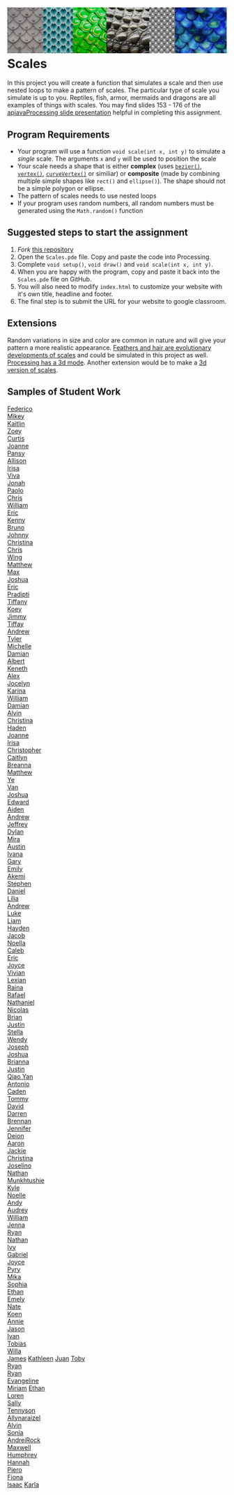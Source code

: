 ![](VariousScales.png)
Scales
======

In this project you will create a function that simulates a scale and then use nested loops to make a pattern of scales. The particular type of scale you simulate is up to you. Reptiles, fish, armor, mermaids and dragons are all examples of things with scales. You may find slides 153 - 176 of the [apjavaProcessing slide presentation](https://docs.google.com/presentation/d/1sqbareaFmF9fMcp0XOl3hRO6hAlrU5WIaj4V-Kd3eDI/edit?usp=sharing) helpful in completing this assignment.   

Program Requirements
--------------------
* Your program will use a function `void scale(int x, int y)` to simulate a *single* scale. The arguments `x` and `y` will be used to position the scale
* Your scale needs a shape that is either **complex** (uses [`bezier()`](https://processing.org/reference/bezier_.html), [`vertex()`](https://processing.org/reference/vertex_.html), [`curveVertex()`](https://processing.org/reference/curveVertex_.html) or similiar) or **composite** (made by combining multiple simple shapes like `rect()` and `ellipse()`). The shape should not be a simple polygon or ellipse.
* The pattern of scales needs to use nested loops
* If your program uses random numbers, all random numbers must be generated using the `Math.random()` function

Suggested steps to start the assignment
------------------------------------------
1. *Fork* [this repository](https://github.com/APCSLowell/Scales) 
2. Open the `Scales.pde` file. Copy and paste the code into Processing.
3. Complete `void setup()`, `void draw()` and `void scale(int x, int y)`.
5. When you are happy with the program, copy and paste it back into the `Scales.pde` file on GitHub.
5. You will also need to modify `index.html` to customize your website with it's own title, headline and footer. 
6. The final step is to submit the URL for your website to google classroom. 

Extensions
-----------------------
Random variations in size and color are common in nature and will give your pattern a more realistic appearance. [Feathers and hair are evolutionary developments of scales](https://www.science.org/news/2016/06/human-hair-bird-feathers-came-reptile-scales) and could be simulated in this project as well. [Processing has a 3d mode](https://processing.org/tutorials/p3d). Another extension would be to make a [3d version of scales](https://simart.github.io/Scales/).


Samples of Student Work
-----------------------
[Federico](https://feaprile.github.io/Scales/)    
[Mikey](https://miosullivan.github.io/Scales/)   
[Kaitlin](https://kaiyenpepper.github.io/Scales/)   
[Zoey](https://zoeyzhu.github.io/Scales/)   
[Curtis](https://curtischen1.github.io/Scales/)   
[Joanne](https://joannechenn.github.io/Scales/)   
[Pansy](https://pakuang.github.io/Scales/)   
[Allison](https://apcsci.github.io/Scales/)   
[Irisa](https://irisac415.github.io/Scales/)   
[Viva](https://vivavoong.github.io/Scales/)   
[Jonah](https://jonahwaldman.github.io/Scales/)   
[Paolo](https://paolo415.github.io/Scales/)   
[Chris](https://chgee.github.io/Scales/)   
[William](https://williamsgithubaccount.github.io/JigsawPuzzle/)   
[Eric](https://desolaterakan.github.io/Scales/)   
[Kenny](https://kennych13.github.io/Scales/)   
[Bruno](https://bruno-415.github.io/Scales/)   
[Johnny](https://jlin202.github.io/Scales/)   
[Christina](https://christina88chan.github.io/Scales/)   
[Chris](https://tophthebro.github.io/Scales/)   
[Wing](https://wilai3.github.io/Scales/)   
[Matthew](https://malee8.github.io/Scales/)   
[Max](https://max-2023.github.io/Scales/)   
[Joshua](https://jopaza21.github.io/Scales/)   
[Eric](https://erchan3.github.io/Scales/)   
[Pradipti](https://pradiptilama.github.io/BluBox/)   
[Tiffany](https://tilouie2.github.io/Scales/)   
[Koey](https://koeychan.github.io/Scales/)   
[Jimmy](https://jimmy1433223.github.io/Scales/)   
[Tiffay](https://tiffanyt11.github.io/Scales/)   
[Andrew](https://antan2.github.io/Scales/)   
[Tyler](https://ty237.github.io/Scales/)   
[Michelle](https://mitan4.github.io/Scales/)   
[Damian](https://dabogdon.github.io/Scales/)   
[Albert](https://alshi31.github.io/Scales/)   
[Keneth](https://kenethl.github.io/Scales/)    
[Alex](https://alexhackathon.github.io/Scales/)   
[Jocelyn](https://jxcelynyu.github.io/Scales/)   
[Karina](https://kaanders17.github.io/Scales/)   
[William](https://wicao1.github.io/Scales/)   
[Damian](https://dabogdon.github.io/Scales/)   
[Alvin](https://alchan6.github.io/Scales/)   
[Christina](https://christina88chan.github.io/Scales/)   
[Haden](https://hachan-beep.github.io/Scales/)   
[Joanne](https://joannechenn.github.io/Scales/)   
[Irisa](https://irisac415.github.io/Scales/)   
[Christopher](https://chgee.github.io/Scales/)   
[Caitlyn](https://calam1818.github.io/Scales/)   
[Breanna](https://brlau6.github.io/Scales/)   
[Matthew](https://malee8.github.io/Scales/)   
[Ye](https://yejinl12.github.io/Scales/)   
[Van](https://vanthebot.github.io/Scales/)   
[Joshua](https://jopaza21.github.io/Scales/)   
[Edward](https://edpilotte.github.io/Scales/)   
[Aiden](https://aidenshiu.github.io/Scales/)   
[Andrew](https://antan2.github.io/Scales/)   
[Jeffrey](https://jethidacoder.github.io/Scales/)     
[Dylan](https://dy-alt.github.io/Scales/)   
[Mira](https://mira16-v.github.io/Scales/)   
[Austin](https://auwong1.github.io/Scales/)   
[Ivana](https://ivxu24.github.io/Scales/)   
[Gary](https://gary055.github.io/Scales/)   
[Emily](https://emyip.github.io/Scales/)   
[Akemi](https://akemi1222.github.io/Scales/)     
[Stephen](https://stevenmeap.github.io/Scales/)   
[Daniel](https://wood09.github.io/Scales/)   
[Lilia](https://liliaching.github.io/Scales/)   
[Andrew](https://guppies23456.github.io/Scales/)   
[Luke](https://luked808.github.io/Scales/)   
[Liam](https://ligiraldo.github.io/Scales/)   
[Hayden](https://hakwok.github.io/Scales/)   
[Jacob](https://jalambert.github.io/Scales/)   
[Noella](https://noellalee1.github.io/Scales/)   
[Caleb](https://caleung3.github.io/Scales/)   
[Eric](https://erliao137.github.io/Scales/)   
[Joyce](https://joliu8.github.io/Scales/)   
[Vivian](https://vivianmak.github.io/Scales/)   
[Lexian](https://lexiannguyen.github.io/Scales/)   
[Raina](https://raina449.github.io/Scales/)   
[Rafael](https://iamrafaelllll.github.io/Scales/)   
[Nathaniel](https://nathantjong.github.io/Scales/)   
[Nicolas](https://nireiss.github.io/Scales/)   
[Brian](https://brsen.github.io/Scales/)   
[Justin](https://jushiu.github.io/Scales/)   
[Stella](https://stellasit0.github.io/Scales/)   
[Wendy](https://lafmj.github.io/Scales/)   
[Joseph](https://josephteng.github.io/Scales/)   
[Joshua](https://jovegher.github.io/Scales/)   
[Brianna](https://brwong8.github.io/Scales/)   
[Justin](https://justin-pyth.github.io/Scales/)   
[Qiao Yan](https://qiaoyanx.github.io/Scales/)   
[Antonio](https://antonio-yap1.github.io/Scales/)   
[Caden](https://cayeung1.github.io/Scales/)   
[Tommy](https://toyu3.github.io/Scales/)   
[David](https://davidzhang3.github.io/Scales/)   
[Darren](https://darrenzhao1.github.io/Scales/)   
[Brennan](https://brennan-c.github.io/Scales/)   
[Jennifer](https://jennifer0525.github.io/Scales/)   
[Deion](https://deionchaudhary.github.io/Scales/)   
[Aaron](https://aaronnchen.github.io/Scales/)   
[Jackie](https://jachen16.github.io/Scales/)   
[Christina](https://chchung1.github.io/Scales/)   
[Joselino](https://joselinodt.github.io/Scales/)   
[Nathan](https://naguan1.github.io/Scales/)   
[Munkhtushie](https://tushigitgel.github.io/Scales/)   
[Kyle](https://kylam1.github.io/Scales/)   
[Noelle](https://noellelam.github.io/Scales/)   
[Andy](https://andeey3.github.io/Scales/)   
[Audrey](https://audreylau8.github.io/Scales/)   
[William](https://williamlaw2005.github.io/Scales/)   
[Jenna](https://jenna1910.github.io/Scales/)   
[Ryan](https://chknwngs999.github.io/Scales/)   
[Nathan](https://naleung1.github.io/Scales/)   
[Ivy](https://ivyylin.github.io/Scales/)   
[Gabriel](https://gabriel-low-06.github.io/Scales/)   
[Joyce](https://joycema212.github.io/Scales-1/)   
[Pyry](https://pyrym24.github.io/Scales/)   
[Mika](https://mikanguyenn.github.io/Scales/)   
[Sophia](https://sophiapeckner.github.io/Scales/)   
[Ethan](https://etqiu.github.io/Scales/)   
[Emely](https://emsarcenobravo.github.io/Scales/)   
[Nate](https://nsirival.github.io/Scales/)   
[Koen](https://koendwong.github.io/Scales/)   
[Annie](https://anxu9.github.io/Scales/)   
[Jason](https://jasonzhong3.github.io/Scales/)   
[Ivan](https://ivzhu1.github.io/Scales/)   
[Tobias](https://tobyzuercher.github.io/Scales/)   
[Willa](https://willaandrade.github.io/Scales/)  
[James](https://jamesbackstrom43.github.io/Scales/) 
[Kathleen](https://kathb3.github.io/Scales/) 
[Juan](https://jucalvohuerta.github.io/Scales/) 
[Toby](https://tobyjchan.github.io/Scales/)   
[Ryan](https://rchen0902.github.io/Scales/)   
[Ryan](https://rychick.github.io/Scales/)   
[Evangeline](https://evchien.github.io/Scales/)   
[Miriam](https://mifreedman.github.io/Scales/)
[Ethan](https://periodicethanox.github.io/Scales/)   
[Loren](https://l0rengigi123.github.io/Scales/)   
[Sally](https://sahong3.github.io/Scales/)    
[Tennyson](https://tehuang1.github.io/Scales/)    
[Allynaraizel](https://allynaj.github.io/Scales/)   
[Alvin](https://allau1.github.io/Scales/)   
[Sonia](https://sonia-who.github.io/Scales/)    
[AndreiRock](https://anliterato.github.io/Scales/)    
[Maxwell](https://maxapcs.github.io/Scales/)    
[Humphrey](https://humphreyylu.github.io/Scales/)    
[Hannah](https://hannahlucas987.github.io/Scales/)    
[Piero](https://piero-lujan-pedreschi.github.io/Scales/)    
[Fiona](https://f-iona.github.io/Scales/)   
[Isaac](https://isaacmai.github.io/Scales/)
[Karla](https://karla0311.github.io/Scales/)    
